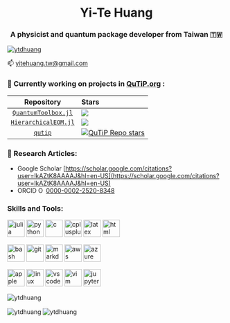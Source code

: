 <h1 align="center">Yi-Te Huang</h1>
<h3 align="center">A physicist and quantum package developer from Taiwan 🇹🇼</h3>

<!--
<p align="left"> <img src="https://komarev.com/ghpvc/?username=ytdhuang&label=Profile%20views&color=0e75b6&style=flat" alt="ytdhuang" /> </p>
-->

<p align="left"> <a href="https://github.com/ryo-ma/github-profile-trophy"><img src="https://github-profile-trophy.vercel.app/?username=ytdhuang" alt="ytdhuang" /></a> </p>

<p align="left">📫 <a href="mailto:yitehuang.tw@gmail.com">yitehuang.tw@gmail.com</a></p>

<h3 align="left">🔭 Currently working on projects in <a href="https://qutip.org/" target="_blank">QuTiP.org</a> :</h3>

| Repository | Stars |
|:----------:|:------|
| [`QuantumToolbox.jl`](https://github.com/qutip/QuantumToolbox.jl) | [![](https://img.shields.io/github/stars/qutip/QuantumToolbox.jl)](https://github.com/qutip/QuantumToolbox.jl) |
| [`HierarchicalEOM.jl`](https://github.com/qutip/HierarchicalEOM.jl) | [![](https://img.shields.io/github/stars/qutip/HierarchicalEOM.jl)](https://github.com/qutip/HierarchicalEOM.jl) |
| [`qutip`](https://github.com/qutip/qutip) | [![QuTiP Repo stars](https://img.shields.io/github/stars/qutip/qutip)](https://github.com/qutip/qutip) |

<h3 align="left">📝 Research Articles:</h3>

- Google Scholar [https://scholar.google.com/citations?user=lkAZtK8AAAAJ&hl=en-US](https://scholar.google.com/citations?user=lkAZtK8AAAAJ&hl=en-US)
- ORCID <img src="https://orcid.org/assets/vectors/orcid.logo.icon.svg" alt="ORCID iD" width="14" height="14"/> <a href="https://orcid.org/0000-0002-2520-8348" aria-label="View ORCID record">0000-0002-2520-8348</a>

<h3 align="left">Skills and Tools:</h3>
<p align="left">
  <a href="https://julialang.org/" target="_blank" rel="noreferrer"> <img src="https://go-skill-icons.vercel.app/api/icons?i=julia" alt="julia" width="40" height="40"/></a>
  <a href="https://www.python.org" target="_blank" rel="noreferrer"> <img src="https://go-skill-icons.vercel.app/api/icons?i=py" alt="python" width="40" height="40"/></a>
  <a href="https://www.cprogramming.com/" target="_blank" rel="noreferrer"> <img src="https://go-skill-icons.vercel.app/api/icons?i=c" alt="c" width="40" height="40"/></a>
  <a href="https://www.w3schools.com/cpp/" target="_blank" rel="noreferrer"> <img src="https://go-skill-icons.vercel.app/api/icons?i=cpp" alt="cplusplus" width="40" height="40"/></a>
  <a href="https://www.latex-project.org/" target="_blank" rel="noreferrer"> <img src="https://go-skill-icons.vercel.app/api/icons?i=latex" alt="latex" width="40" height="40"/></a>
  <a href="https://html.spec.whatwg.org/multipage/" target="_blank" rel="noreferrer"> <img src="https://go-skill-icons.vercel.app/api/icons?i=html" alt="html" width="40" height="40"/></a>

  <a href="https://www.gnu.org/software/bash/" target="_blank" rel="noreferrer"> <img src="https://go-skill-icons.vercel.app/api/icons?i=bash" alt="bash" width="40" height="40"/></a>
  <a href="https://git-scm.com/" target="_blank" rel="noreferrer"> <img src="https://go-skill-icons.vercel.app/api/icons?i=git" alt="git" width="40" height="40"/></a>
  <a href="https://commonmark.org/" target="_blank" rel="noreferrer"> <img src="https://go-skill-icons.vercel.app/api/icons?i=md" alt="markdown" width="40" height="40"/></a>
  <a href="https://aws.amazon.com/" target="_blank" rel="noreferrer"> <img src="https://go-skill-icons.vercel.app/api/icons?i=aws" alt="aws" width="40" height="40"/></a>
  <a href="https://azure.microsoft.com/" target="_blank" rel="noreferrer"> <img src="https://go-skill-icons.vercel.app/api/icons?i=azure" alt="azure" width="40" height="40"/></a>
  
  <a href="https://www.apple.com/" target="_blank" rel="noreferrer"> <img src="https://go-skill-icons.vercel.app/api/icons?i=apple" alt="apple" width="40" height="40"/></a>
  <a href="https://www.linux.org/" target="_blank" rel="noreferrer"> <img src="https://go-skill-icons.vercel.app/api/icons?i=linux" alt="linux" width="40" height="40"/></a>
  <a href="https://code.visualstudio.com/" target="_blank" rel="noreferrer"> <img src="https://go-skill-icons.vercel.app/api/icons?i=vscode" alt="vscode" width="40" height="40"/></a>
  <a href="https://www.vim.org/" target="_blank" rel="noreferrer"> <img src="https://go-skill-icons.vercel.app/api/icons?i=vim" alt="vim" width="40" height="40"/></a>
  <a href="https://jupyter.org/" target="_blank" rel="noreferrer"> <img src="https://go-skill-icons.vercel.app/api/icons?i=jupyter" alt="jupyter" width="40" height="40"/></a>
  
<!--
  <a href="https://julialang.org/" target="_blank" rel="noreferrer"> <img src="https://raw.githubusercontent.com/devicons/devicon/master/icons/julia/julia-original.svg" alt="julia" width="40" height="40"/></a>
  <a href="https://www.python.org" target="_blank" rel="noreferrer"> <img src="https://raw.githubusercontent.com/devicons/devicon/master/icons/python/python-original.svg" alt="python" width="40" height="40"/></a>
  <a href="https://www.cprogramming.com/" target="_blank" rel="noreferrer"> <img src="https://raw.githubusercontent.com/devicons/devicon/master/icons/c/c-original.svg" alt="c" width="40" height="40"/></a>
  <a href="https://www.w3schools.com/cpp/" target="_blank" rel="noreferrer"> <img src="https://raw.githubusercontent.com/devicons/devicon/master/icons/cplusplus/cplusplus-original.svg" alt="cplusplus" width="40" height="40"/></a>
  <a href="https://www.latex-project.org/" target="_blank" rel="noreferrer"> <img src="https://raw.githubusercontent.com/devicons/devicon/master/icons/latex/latex-original.svg" alt="latex" width="40" height="40"/></a>
-->
<!--
  <a href="https://git-scm.com/" target="_blank" rel="noreferrer"> <img src="https://www.vectorlogo.zone/logos/git-scm/git-scm-icon.svg" alt="git" width="40" height="40"/></a>
  <a href="https://code.visualstudio.com/" target="_blank" rel="noreferrer"> <img src="https://raw.githubusercontent.com/devicons/devicon/master/icons/vscode/vscode-original.svg" alt="vscode" width="40" height="40"/></a>
  <a href="https://jupyter.org/" target="_blank" rel="noreferrer"> <img src="https://raw.githubusercontent.com/devicons/devicon/master/icons/jupyter/jupyter-original.svg" alt="jupyter" width="40" height="40"/></a>
-->
</p>

<p>
  <img align="center" src="https://github-readme-stats.vercel.app/api?username=ytdhuang&show_icons=true&show=reviews,prs_merged&locale=en&theme=tokyonight" alt="ytdhuang" />
</p>
<p>
  <img align="center" src="http://github-profile-summary-cards.vercel.app/api/cards/most-commit-language?username=ytdhuang&locale=en&theme=tokyonight" alt="ytdhuang" />
  <img align="center" src="http://github-profile-summary-cards.vercel.app/api/cards/productive-time?username=ytdhuang&locale=en&theme=tokyonight" alt="ytdhuang" />
</p>

